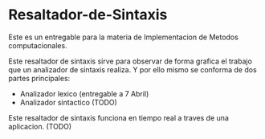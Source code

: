 # Resaltador-de-Sintaxis

Este es un entregable para la materia de Implementacion de Metodos computacionales.

Este resaltador de sintaxis sirve para observar de forma grafica el trabajo que un analizador de sintaxis realiza. Y por ello mismo se conforma de dos partes principales:

- Analizador lexico (entregable a 7 Abril)
- Analizador sintactico (TODO)

Este resaltador de sintaxis funciona en tiempo real a traves de una aplicacion. (TODO)

